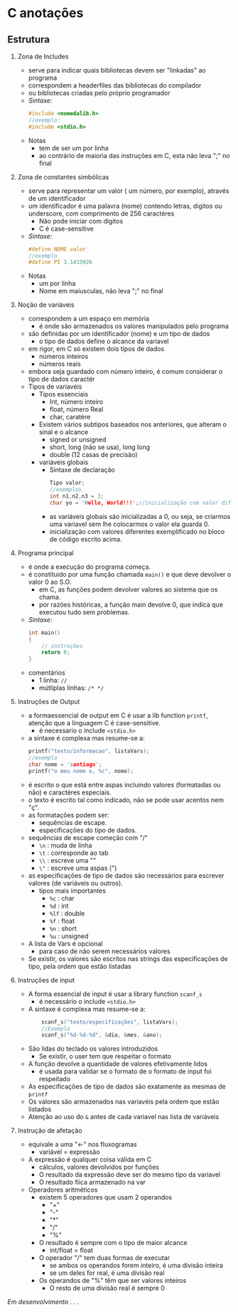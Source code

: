 # C anotações
## Estrutura 
1. Zona de Includes 

    * serve para indicar quais bibliotecas devem ser "linkadas" ao programa 
    * correspondem a headerfiles das bibliotecas do compilador
    * ou bibliotecas criadas pelo próprio programador
    * *Sintaxe:*
        ~~~C
        #include <nomedalib.h>
        //exemplo:
        #include <stdio.h>
        ~~~ 
    * Notas
        * tem de ser um por linha 
        * ao contrário de maioria das instruções em C, esta não leva ";" no final

2. Zona de constantes simbólicas

    * serve para representar um valor ( um número, por exemplo), através de um identificador
    * um identificador é uma palavra (nome) contendo letras, digitos ou underscore, com comprimento de 256 caractéres
        * Não pode iniciar com digitos 
        * C é case-sensitive
    * *Sintaxe:*
        ~~~C
        #define NOME valor
        //exemplo
        #define PI 3.1415926
        ~~~
    * Notas 
        * um por linha
        * Nome em maiusculas, não leva ";" no final
3. Noção de variáveis
    * correspondem a um espaço em memória 
        * é onde são armazenados os valores manipulados pelo programa
    * são definidas por um identificador (nome) e um tipo de dados
        * o tipo de dados define o alcance da variavel
    * em rigor, em C só existem dois tipos de dados
        * números inteiros
        * números reais
    * embora seja guardado com número inteiro, é comum considerar o tipo de dados caractér
    * Tipos de variavéis 
        * Tipos essenciais
            * Int, número inteiro
            * float, número Real
            * char, caratére
        * Existem vários subtipos baseados nos anteriores, que alteram o sinal e o alcance
            * signed or unsigned
            * short, long (não se usa), long long
            * double (12 casas de precisão)
        * variáveis globais
            * Sintaxe de declaração
                ~~~C
                Tipo valor;
                //exemplos
                int n1,n2,n3 = 3;
                char yo = 'Hello, World!!!';//inicialização com valor diferente
                ~~~
            * as variáveis globais são inicializadas a 0, ou seja, se criarmos uma variavel sem lhe colocarmos o valor ela guarda 0.
            * inicialização com valores diferentes exemplificado no bloco de código escrito acima.
4. Programa principal
    * é onde a execução do programa começa.
    * é constituido por uma função chamada `main()` e que deve devolver o valor 0 ao S.O.
        * em C, as funções podem devolver valores ao sistema que os chama.
        * por razões históricas, a função main devolve 0, que indica que executou tudo sem problemas.
    * *Sintaxe:*
        ~~~C
        int main()
        {
            // instruções
            return 0;
        }
        ~~~
    * comentários
        * 1 linha: `//`
        * mútliplas linhas: `/* */`
5. Instruções de Output
    * a formaessencial de output em C é usar a lib function `printf`, atenção que a linguagem C é case-sensitive.
        * é necessario o include `<stdio.h>`
    * a sintaxe é complexa mas resume-se a:
        ~~~C
        printf("texto/informacao", listaVars);
        //exemplo
        char nome = 'santiago';
        printf("o meu nome e, %c", nome);
        ~~~
    * é escrito o que está entre aspas incluindo valores (formatadas ou não) e caractéres especiais.
    * o texto é escrito tal como indicado, não se pode usar acentos nem "ç".
    * as formatações podem ser:
        * sequências de escape.
        * especificações do tipo de dados.
    * sequências de escape começão com "/"
        * `\n` : muda de linha
        * `\t` : corresponde ao tab
        * `\\` : escreve uma "\"
        * `\"` : escreve uma aspas (")
    * as especificações de tipo de dados são necessários para escrever valores (de variáveis ou outros).
        * tipos mais importantes
            * `%c` : char
            * `%d` : int
            * `%lf` : double
            * `%f` : float
            * `%n` : short
            * `%u` : unsigned
    * A lista de Vars é opcional
        * para caso de não serem necessários valores
    * Se existir, os valores são escritos nas strings das especificações de tipo, pela ordem  que estão listadas
6. Instruções de input
    * A forma essencial de input é usar a library function `scanf_s`
        * é necessário o include `<stdio.h>`
    * A sintaxe é complexa mas resume-se a:
        ~~~C
            scanf_s("texto/especificações", listaVars);
            //Exemplo
            scanf_s("%d-%d-%d", &dia, &mes, &ano);
        ~~~
    * São lidas do teclado os valores introduzidos
        * Se existir, o user tem que respeitar o formato
    * A função devolve a quantidade de valores efetivamente lidos
        * é usada para validar se o formato de o formato de input foi respeitado
    * As especificações de tipo de dados são exatamente as mesmas de `printf`
    * Os valores são armazenados nas variavéis pela ordem que estão listados
    * Atenção ao uso do `&` antes de cada variavel nas lista de variáveis
7. Instrução de afetação
    * equivale a uma "<-" nos fluxogramas
        * variável = expressão
    * A expressão é qualquer coisa válida em C
        * cálculos, valores devolvidos por funções
        * O resultado da expressão deve ser do mesmo tipo da variavel
        * O resultado fiica armazenado na var
    * Operadores aritméticos
        * existem 5 operadores que usam 2 operandos
            * "+"
            * "-"
            * "*"
            * "/"
            * "%"
        * O resultado é sempre com o tipo de maior alcance
            * int/float = float
        * O operador "/" tem duas formas de executar
            * se ambos os operandos forem inteiro, é uma divisão inteira
            * se um deles for real, é uma divisão real
        * Os operandos de "%" têm que ser valores inteiros
            * O resto de uma divisão real é sempre 0

*Em desenvolvimento . . .*